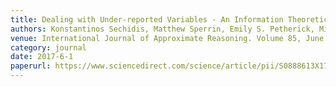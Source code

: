 ```yaml
---
title: Dealing with Under-reported Variables - An Information Theoretic Solution
authors: Konstantinos Sechidis, Matthew Sperrin, Emily S. Petherick, Mikel Lujan, and Gavin Brown
venue: International Journal of Approximate Reasoning. Volume 85, June 2017, Pages 159-177
category: journal
date: 2017-6-1
paperurl: https://www.sciencedirect.com/science/article/pii/S0888613X17302335
---
```


